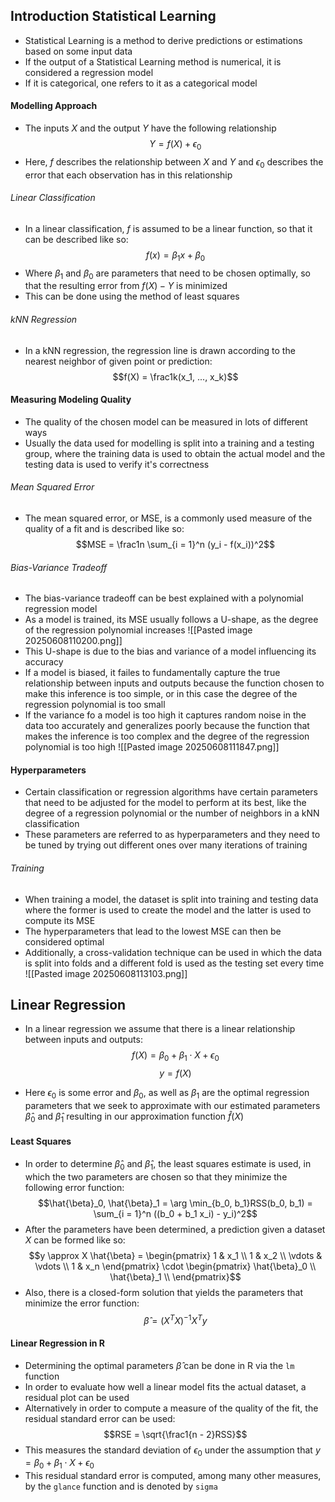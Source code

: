 ## Introduction Statistical Learning
- Statistical Learning is a method to derive predictions or estimations based on some input data
- If the output of a Statistical Learning method is numerical, it is considered a regression model 
- If it is categorical, one refers to it as a categorical model
#### Modelling Approach
- The inputs $X$ and the output $Y$ have the following relationship
$$Y = f(X) + \epsilon_0$$
- Here, $f$ describes the relationship between $X$ and $Y$ and $\epsilon_0$ describes the error that each observation has in this relationship 
###### Linear Classification
- In a linear classification, $f$ is assumed to be a linear function, so that it can be described like so:
$$f(x) = \beta_1 x + \beta_0$$
- Where $\beta_1$ and $\beta_0$ are parameters that need to be chosen optimally, so that the resulting error from $f(X) - Y$ is minimized
- This can be done using the method of least squares
###### kNN Regression
- In a kNN regression, the regression line is drawn according to the nearest neighbor of given point or prediction:
$$f(X) = \frac1k(x_1, ..., x_k)$$
#### Measuring Modeling Quality
- The quality of the chosen model can be measured in lots of different ways
- Usually the data used for modelling is split into a training and a testing group, where the training data is used to obtain the actual model and the testing data is used to verify it's correctness
###### Mean Squared Error
- The mean squared error, or MSE, is a commonly used measure of the quality of a fit and is described like so:
$$MSE = \frac1n \sum_{i = 1}^n (y_i - f(x_i))^2$$
###### Bias-Variance Tradeoff
- The bias-variance tradeoff can be best explained with a polynomial regression model 
- As a model is trained, its MSE usually follows a U-shape, as the degree of the regression polynomial increases 
![[Pasted image 20250608110200.png]]
- This U-shape is due to the bias and variance of a model influencing its accuracy
- If a model is biased, it failes to fundamentally capture the true relationship between inputs and outputs because the function chosen to make this inference is too simple, or in this case the degree of the regression polynomial is too small
- If the variance fo a model is too high it captures random noise in the data too accurately and generalizes poorly because the function that makes the inference is too complex and the degree of the regression polynomial is too high
![[Pasted image 20250608111847.png]]
#### Hyperparameters
- Certain classification or regression algorithms have certain parameters that need to be adjusted for the model to perform at its best, like the degree of a regression polynomial or the number of neighbors in a kNN classification
- These parameters are referred to as hyperparameters and they need to be tuned by trying out different ones over many iterations of training
###### Training
- When training a model, the dataset is split into training and testing data where the former is used to create the model and the latter is used to compute its MSE
- The hyperparameters that lead to the lowest MSE can then be considered optimal
- Additionally, a cross-validation technique can be used in which the data is split into folds and a different fold is used as the testing set every time
![[Pasted image 20250608113103.png]]
## Linear Regression
- In a linear regression we assume that there is a linear relationship between inputs and outputs:
$$f(X) = \beta_0 + \beta_1 \cdot X + \epsilon_0$$
$$y = f(X)$$

- Here $\epsilon_0$ is some error and $\beta_0$, as well as $\beta_1$ are the optimal regression parameters that we seek to approximate with our estimated parameters $\hat{\beta}_0$ and $\hat{\beta}_1$ resulting in our approximation function $\hat{f}(X)$
#### Least Squares
- In order to determine $\hat{\beta}_0$ and $\hat{\beta}_1$, the least squares estimate is used, in which the two parameters are chosen so that they minimize the following error function:
$$\hat{\beta}_0, \hat{\beta}_1 = \arg \min_{b_0, b_1}RSS(b_0, b_1) = \sum_{i = 1}^n ((b_0 + b_1 x_i) - y_i)^2$$
- After the parameters have been determined, a prediction given a dataset $X$ can be formed like so:
$$y \approx X \hat{\beta} = \begin{pmatrix}
1 & x_1 \\
1 & x_2 \\
\vdots & \vdots \\
1 & x_n
\end{pmatrix} \cdot \begin{pmatrix}
\hat{\beta}_0 \\
\hat{\beta}_1 \\
\end{pmatrix}$$
- Also, there is a closed-form solution that yields the parameters that minimize the error function:
$$\hat{\beta} = (X^TX)^{-1}X^Ty$$
#### Linear Regression in R
- Determining the optimal parameters $\hat{\beta}$ can be done in R via the $\texttt{lm}$ function
- In order to evaluate how well a linear model fits the actual dataset, a residual plot can be used
- Alternatively in order to compute a measure of the quality of the fit, the residual standard error can be used:
$$RSE = \sqrt{\frac1{n - 2}RSS}$$
- This measures the standard deviation of $\epsilon_0$ under the assumption that $y = \beta_0 + \beta_1 \cdot X + \epsilon_0$
- This residual standard error is computed, among many other measures, by the $\texttt{glance}$ function and is denoted by $\texttt{sigma}$